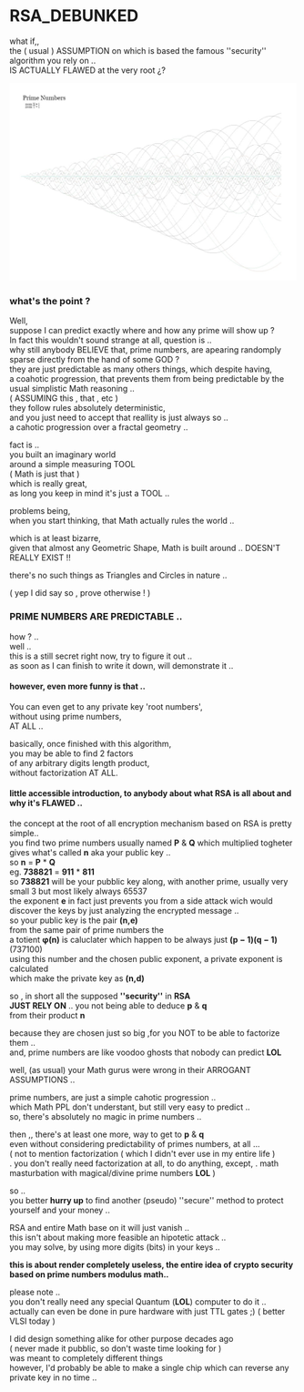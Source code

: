 # RSA_DEBUNKED
what if,,  
the ( usual ) ASSUMPTION on which is based the famous ''security'' algorithm you rely on ..  
IS ACTUALLY FLAWED at the very root ¿?

![images tells more than thowsand words ..](logo.jpg)

### what's the point ?
Well,  
suppose I can predict exactly where and how any prime will show up ?  
In fact this wouldn't sound strange at all, question is ..  
why still anybody BELIEVE  that,
prime numbers, are apearing randomply sparse directly from the hand of some GOD ?  
they are just predictable as many others things, which despite having,  
a coahotic progression, that prevents them from being predictable by the usual simplistic Math reasoning ..  
( ASSUMING this , that , etc )  
they follow rules absolutely deterministic,  
and you just need to accept that reallity is just always so ..  
a cahotic progression over a fractal geometry ..  

fact is ..  
you built an imaginary world   
around a simple measuring TOOL   
( Math is just that )   
which is really great,  
as long you keep in mind it's just a TOOL ..  

problems being,  
when you start thinking, 
that Math actually rules the world ..

which is at least bizarre,  
given that almost any Geometric Shape, Math is built around ..
DOESN'T REALLY EXIST !!

there's no such things as Triangles and Circles in nature ..

( yep I did say so , prove otherwise ! )

### PRIME NUMBERS ARE PREDICTABLE ..  

how ? ..  
well ..  
this is a still secret right now, try to figure it out ..  
as soon as I can finish to write it down, will demonstrate it ..  

#### however, even more funny is that ..  
You can even get to any private key 'root numbers',  
without using prime numbers,   
AT ALL ..  

basically, once finished with this algorithm,   
you may be able to find 2 factors   
of any arbitrary digits length product,  
without factorization AT ALL.


#### little accessible introduction, to anybody about what RSA is all about and why it's FLAWED ..
the concept at the root of all encryption mechanism based on RSA is pretty simple..  
you find two prime numbers usually named **P** & **Q** which multiplied togheter  
gives what's called **n** aka your public key ..  
so **n** = **P** * **Q**   
eg.  **738821** = **911** * **811**  
so **738821** will be your pubblic key along, with another prime, usually very small 3 but most likely always 65537   
the exponent **e** in fact just prevents you from a side attack wich would discover the keys by just analyzing the encrypted message ..  
so your public key is the pair **(n,e)**  
from the same pair of prime numbers the   
a totient **φ(n)** is caluclater which happen to be always just **(p − 1)(q − 1)**  (737100)  
using this number and the chosen public exponent, a private exponent is calculated   
which make the private key as **(n,d)**  

so , in short all the supposed **''security''** in **RSA**   
**JUST RELY ON** .. you not being able to deduce **p** & **q**   
from their product **n**   

because they are chosen just so big ,for you NOT to be able to factorize them ..  
and, prime numbers are like voodoo ghosts that nobody can predict **LOL**  

well, (as usual) your Math gurus were wrong in their ARROGANT ASSUMPTIONS ..    

prime numbers, are just a simple cahotic progression ..   
which Math PPL don't understant, but still very easy to predict ..  
so, there's absolutely no magic in prime numbers .. 

then ,, there's at least one more, way to get to **p** & **q**  
even without considering predictability of primes numbers, at all ...  
( not to mention factorization ( which I didn't ever use in my entire life )  
.  you don't really need factorization at all, to do anything, except,
.  math masturbation with magical/divine prime numbers **LOL** )

so ..  
you better **hurry up** to find another (pseudo) ''secure'' method to protect yourself and your money ..    

RSA and entire Math base on it  will just vanish ..  
this isn't about making more feasible an hipotetic attack ..    
you may solve, by using more digits (bits) in your keys ..  

**this is about render completely useless, the entire idea of crypto security based on prime numbers modulus math..**  

please note ..  
you don't really need any special Quantum (**LOL**) computer to do it ..   
actually can even be done in pure hardware with just TTL gates ;) ( better VLSI today )

I did design something alike for other purpose decades ago  
( never made it pubblic, so don't waste time looking for )  
was meant to completely different things  
however, I'd probably be able to make a single chip which can reverse any private key in no time ..  





